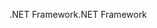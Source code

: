 <span data-ttu-id="481ee-101">.NET Framework</span><span class="sxs-lookup"><span data-stu-id="481ee-101">.NET Framework</span></span>